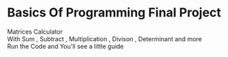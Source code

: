 # Basics Of Programming Final Project <br/>
Matrices Calculator <br/>
With Sum , Subtract , Multiplication , Divison , Determinant and more  <br/>
Run the Code and You'll see a little guide <br/>

